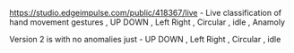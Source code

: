 https://studio.edgeimpulse.com/public/418367/live - Live classification of hand movement gestures , UP DOWN , Left Right , Circular , idle , Anamoly


Version 2 is with no anomalies just - UP DOWN , Left Right , Circular , idle
